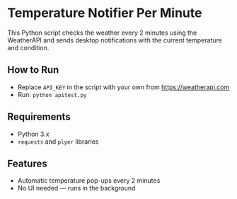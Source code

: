 # Temperature Notifier Per Minute

This Python script checks the weather every 2 minutes using the WeatherAPI and sends desktop notifications with the current temperature and condition.

## How to Run

- Replace `API_KEY` in the script with your own from https://weatherapi.com
- Run: `python apitest.py`

## Requirements
- Python 3.x
- `requests` and `plyer` libraries

## Features
- Automatic temperature pop-ups every 2 minutes
- No UI needed — runs in the background
